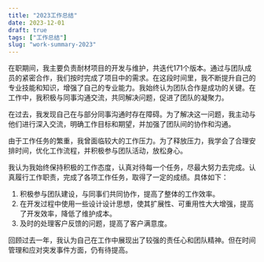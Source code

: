 ```yaml
---
title: "2023工作总结"
date: 2023-12-01
draft: true
tags: ["工作总结"]
slug: "work-summary-2023"
---
```


在职期间，我主要负责耐材项目的开发与维护，共迭代171个版本。通过与团队成员的紧密合作，我们按时完成了项目中的需求。在这段时间里，我不断提升自己的专业技能和知识，增强了自己的专业能力。我始终认为团队合作是成功的关键。在工作中，我积极与同事沟通交流，共同解决问题，促进了团队的凝聚力。

在过去，我发现自己在与部分同事沟通时存在障碍。为了解决这一问题，我主动与他们进行深入交流，明确工作目标和期望，并加强了团队间的协作和沟通。

由于工作任务的繁重，我曾面临较大的工作压力。为了释放压力，我学会了合理安排时间，优化工作流程，并积极参与团队活动，放松身心。

我认为我始终保持积极的工作态度，认真对待每一个任务，尽最大努力去完成。认真履行工作职责，完成了各项工作任务，取得了一定的成绩。具体如下：

1. 积极参与团队建设，与同事们共同协作，提高了整体的工作效率。
2. 在开发过程中使用一些设计设计思想，使其扩展性、可重用性大大增强，提高了开发效率，降低了维护成本。
3. 及时的处理客户反馈的问题，提高了客户满意度。

回顾过去一年，我认为自己在工作中展现出了较强的责任心和团队精神。但在时间管理和应对突发事件方面，仍有待提高。